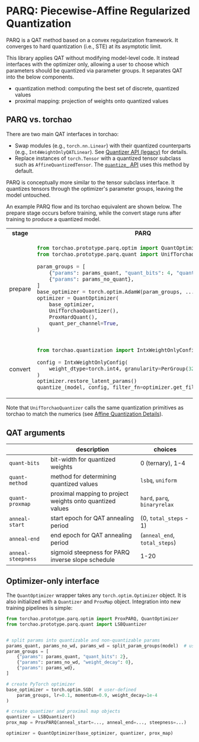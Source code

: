 # PARQ: Piecewise-Affine Regularized Quantization

PARQ is a QAT method based on a convex regularization framework. It converges to hard quantization (i.e., STE) at its asymptotic limit.

This library applies QAT without modifying model-level code. It instead interfaces with the optimizer only, allowing a user to choose which parameters should be quantized via parameter groups. It separates QAT into the below components.

* quantization method: computing the best set of discrete, quantized values
* proximal mapping: projection of weights onto quantized values


## PARQ vs. torchao

There are two main QAT interfaces in torchao:

- Swap modules (e.g., `torch.nn.Linear`) with their quantized counterparts (e.g., `Int4WeightOnlyQATLinear`). See [Quantizer API (legacy)](../../quantization/qat#quantizer-api-legacy) for details.
- Replace instances of `torch.Tensor` with a quantized tensor subclass such as `AffineQuantizedTensor`. The [`quantize_` API](../../quantization/qat#quantize_-api-recommended) uses this method by default.

PARQ is conceptually more similar to the tensor subclass interface. It quantizes tensors through the optimizer's parameter groups, leaving the model untouched.

An example PARQ flow and its torchao equivalent are shown below. The prepare stage occurs before training, while the convert stage runs after training to produce a quantized model.

<table>
<tr>
<td align="center"><b>stage</b><td align="center"><b>PARQ</b></td><td align="center"><b>torchao</b></td>
</tr>
<tr>
<td>prepare</td>
<td valign="top">

```python
from torchao.prototype.parq.optim import QuantOptimizer
from torchao.prototype.parq.quant import UnifTorchaoQuantizer

param_groups = [
    {"params": params_quant, "quant_bits": 4, "quant_block_size": 32},
    {"params": params_no_quant},
]
base_optimizer = torch.optim.AdamW(param_groups, ...)
optimizer = QuantOptimizer(
    base_optimizer,
    UnifTorchaoQuantizer(),
    ProxHardQuant(),
    quant_per_channel=True,
)
```

</td>
<td valign="top">

```python
from torchao.quantization import quantize_
from torchao.quantization.qat import (
    FakeQuantizeConfig,
    intx_quantization_aware_training,
)

weight_config = FakeQuantizeConfig(torch.int4, group_size=32)
quantize_(
    model,
    intx_quantization_aware_training(weight_config=weight_config),
)
```

</td>
</tr>
<tr>
<td>convert</td>
<td valign="top">

```python
from torchao.quantization import IntxWeightOnlyConfig, quantize_

config = IntxWeightOnlyConfig(
    weight_dtype=torch.int4, granularity=PerGroup(32)
)
optimizer.restore_latent_params()
quantize_(model, config, filter_fn=optimizer.get_filter_fn(model))
```

</td>
<td valign="top">

```python
from torchao.quantization import quantize_
from torchao.quantization.qat import from_intx_quantization_aware_training

quantize_(model, from_intx_quantization_aware_training())
```

</td>
</tr>
</table>

Note that `UnifTorchaoQuantizer` calls the same quantization primitives as torchao to match the numerics (see [Affine Quantization Details](../../quantization#affine-quantization-details)).

## QAT arguments

| | description | choices |
| --- | --- | --- |
| `quant-bits` | bit-width for quantized weights | 0 (ternary), 1-4 |
| `quant-method` | method for determining quantized values | `lsbq`, `uniform` |
| `quant-proxmap` | proximal mapping to project weights onto quantized values | `hard`, `parq`, `binaryrelax` |
| `anneal-start` | start epoch for QAT annealing period | (0, `total_steps` - 1) |
| `anneal-end` | end epoch for QAT annealing period | (`anneal_end`, `total_steps`) |
| `anneal-steepness` | sigmoid steepness for PARQ inverse slope schedule | 1-20 |

## Optimizer-only interface

The `QuantOptimizer` wrapper takes any `torch.optim.Optimizer` object. It is also initialized with a `Quantizer` and `ProxMap` object. Integration into new training pipelines is simple:
```python
from torchao.prototype.parq.optim import ProxPARQ, QuantOptimizer
from torchao.prototype.parq.quant import LSBQuantizer


# split params into quantizable and non-quantizable params
params_quant, params_no_wd, params_wd = split_param_groups(model)  # user-defined
param_groups = [
    {"params": params_quant, "quant_bits": 2},
    {"params": params_no_wd, "weight_decay": 0},
    {"params": params_wd},
]

# create PyTorch optimizer
base_optimizer = torch.optim.SGD(  # user-defined
    param_groups, lr=0.1, momentum=0.9, weight_decay=1e-4
)

# create quantizer and proximal map objects
quantizer = LSBQuantizer()
prox_map = ProxPARQ(anneal_start=..., anneal_end=..., steepness=...)

optimizer = QuantOptimizer(base_optimizer, quantizer, prox_map)
```
